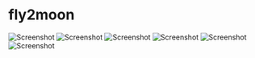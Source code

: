 fly2moon
========

![Screenshot](https://raw.githubusercontent.com/graetzer/fly2moon/master/Screenshots/Screen0.png)
![Screenshot](https://raw.githubusercontent.com/graetzer/fly2moon/master/Screenshots/Screen1.png)
![Screenshot](https://raw.githubusercontent.com/graetzer/fly2moon/master/Screenshots/Screen2.png)
![Screenshot](https://raw.githubusercontent.com/graetzer/fly2moon/master/Screenshots/Screen3.png)
![Screenshot](https://raw.githubusercontent.com/graetzer/fly2moon/master/Screenshots/Screen4.png)
![Screenshot](https://raw.githubusercontent.com/graetzer/fly2moon/master/Screenshots/Screen5.png)
